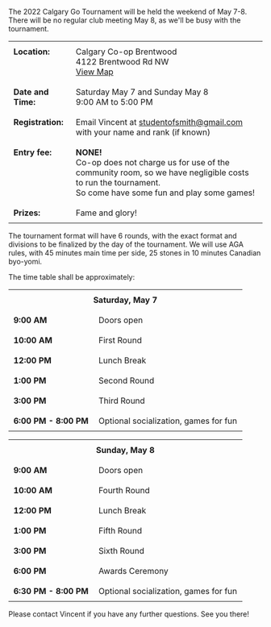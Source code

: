<!--
.. title: 2022 Tournament May 7-8 (no meeting May 8)
.. slug: 2022-tournament-may-7-8-no-meeting-may-8
.. date: 2022-04-09 16:25:35 UTC-06:00
.. tags: 
.. category: 
.. link: 
.. description: 
.. type: text
-->

The 2022 Calgary Go Tournament will be held the weekend of May 7-8.  There will be no regular club meeting May 8, as 
we'll be busy with the tournament.


<table>
<tr>
<td style="vertical-align: top; font-weight:bold; padding: 10px">Location:</td>
<td style="vertical-align: top; padding: 10px">
Calgary Co-op Brentwood<br/>
4122 Brentwood Rd NW<br/>
<a href="https://goo.gl/maps/hZKyhPRrRjU7579ZA">View Map</a>
</td>
</tr>
<tr>
<td style="vertical-align: top; font-weight:bold; padding: 10px">Date and Time:</td>
<td style="vertical-align: top; padding: 10px">
Saturday May 7 and Sunday May 8<br/>
9:00 AM to 5:00 PM
</td>
</tr>
<tr>
<td style="vertical-align: top; font-weight:bold; padding: 10px">Registration:</td>
<td style="vertical-align: top; padding: 10px">Email Vincent at <a href="mailto:studentofsmith@gmail.com">studentofsmith@gmail.com</a> with your name and rank (if known)</td>
</tr>
<tr>
<td style="vertical-align: top; font-weight:bold; padding: 10px">Entry fee:</td>
<td style="vertical-align: top; padding: 10px"><span style="font-weight:bold">NONE!</span><br/>Co-op does not charge us for use of the community room, so we have negligible costs to run the tournament.<br/>So come have some fun and play some games!</td>
</tr>
<tr>
<td style="vertical-align: top; font-weight:bold; padding: 10px">Prizes:</td>
<td style="vertical-align: top; padding: 10px">Fame and glory!</td>
</tr>
</table>

The tournament format will have 6 rounds, with the exact format and divisions to be finalized by the day of the tournament.  We will use AGA rules, with 45 minutes main time per side, 25 stones in 10 minutes Canadian byo-yomi.

The time table shall be approximately:

<table>
<tr>
<th colspan="2" style="vertical-align: top; font-weight:bold; padding: 10px">Saturday, May 7</th>
</tr>
<tr>
<td style="vertical-align: top; font-weight:bold; padding: 10px">9:00 AM</td>
<td style="vertical-align: top; padding: 10px">Doors open</td>
</tr>
<tr>
<td style="vertical-align: top; font-weight:bold; padding: 10px">10:00 AM</td>
<td style="vertical-align: top; padding: 10px">First Round</td>
</tr>
<tr>
<td style="vertical-align: top; font-weight:bold; padding: 10px">12:00 PM</td>
<td style="vertical-align: top; padding: 10px">Lunch Break</td>
</tr>
<tr>
<td style="vertical-align: top; font-weight:bold; padding: 10px">1:00 PM</td>
<td style="vertical-align: top; padding: 10px">Second Round</td>
</tr>
<tr>
<td style="vertical-align: top; font-weight:bold; padding: 10px">3:00 PM</td>
<td style="vertical-align: top; padding: 10px">Third Round</td>
</tr>
<tr>
<td style="vertical-align: top; font-weight:bold; padding: 10px">6:00 PM - 8:00 PM</td>
<td style="vertical-align: top; padding: 10px">Optional socialization, games for fun</td>
</tr>
</table>

<table>
<tr>
<th colspan="2" style="vertical-align: top; font-weight:bold; padding: 10px">Sunday, May 8</th>
</tr>
<tr>
<td style="vertical-align: top; font-weight:bold; padding: 10px">9:00 AM</td>
<td style="vertical-align: top; padding: 10px">Doors open</td>
</tr>
<tr>
<td style="vertical-align: top; font-weight:bold; padding: 10px">10:00 AM</td>
<td style="vertical-align: top; padding: 10px">Fourth Round</td>
</tr>
<tr>
<td style="vertical-align: top; font-weight:bold; padding: 10px">12:00 PM</td>
<td style="vertical-align: top; padding: 10px">Lunch Break</td>
</tr>
<tr>
<td style="vertical-align: top; font-weight:bold; padding: 10px">1:00 PM</td>
<td style="vertical-align: top; padding: 10px">Fifth Round</td>
</tr>
<tr>
<td style="vertical-align: top; font-weight:bold; padding: 10px">3:00 PM</td>
<td style="vertical-align: top; padding: 10px">Sixth Round</td>
</tr>
<tr>
<td style="vertical-align: top; font-weight:bold; padding: 10px">6:00 PM</td>
<td style="vertical-align: top; padding: 10px">Awards Ceremony</td>
</tr>
<tr>
<td style="vertical-align: top; font-weight:bold; padding: 10px">6:30 PM - 8:00 PM</td>
<td style="vertical-align: top; padding: 10px">Optional socialization, games for fun</td>
</tr>
</table>

Please contact Vincent if you have any further questions.  See you there!
